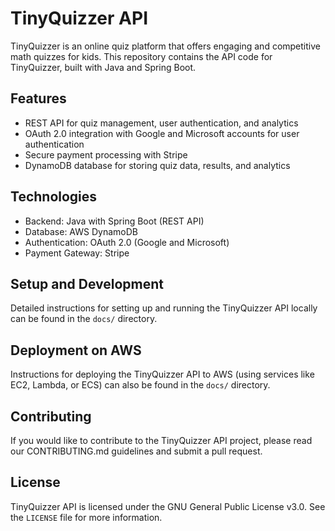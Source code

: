 # TinyQuizzer API

TinyQuizzer is an online quiz platform that offers engaging and competitive math quizzes for kids. This repository
contains the API code for TinyQuizzer, built with Java and Spring Boot.

## Features

- REST API for quiz management, user authentication, and analytics
- OAuth 2.0 integration with Google and Microsoft accounts for user authentication
- Secure payment processing with Stripe
- DynamoDB database for storing quiz data, results, and analytics

## Technologies

- Backend: Java with Spring Boot (REST API)
- Database: AWS DynamoDB
- Authentication: OAuth 2.0 (Google and Microsoft)
- Payment Gateway: Stripe

## Setup and Development

Detailed instructions for setting up and running the TinyQuizzer API locally can be found in the `docs/` directory.

## Deployment on AWS

Instructions for deploying the TinyQuizzer API to AWS (using services like EC2, Lambda, or ECS) can also be found in
the `docs/` directory.

## Contributing

If you would like to contribute to the TinyQuizzer API project, please read our CONTRIBUTING.md guidelines and submit a
pull request.

## License

TinyQuizzer API is licensed under the GNU General Public License v3.0. See the `LICENSE` file for more information.
